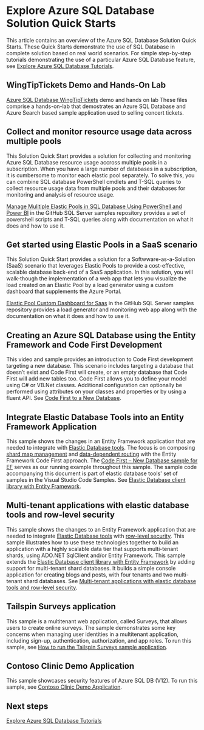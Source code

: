 <properties
   pageTitle="Azure SQL Database Solution Quick Starts | Microsoft Azure"
   description="Learn about Azure SQL Database Solutions"
   services="sql-database"
   documentationCenter=""
   authors="carlrabeler"
   manager="jhubbard"
   editor=""/>

<tags
   ms.service="sql-database"
   ms.devlang="NA"
   ms.topic="article"
   ms.tgt_pltfrm="NA"
   ms.workload="sqldb-quickstart"
   ms.date="06/22/2016"
   ms.author="carlrab"/>

# Explore Azure SQL Database Solution Quick Starts

This article contains an overview of the Azure SQL Database Solution Quick Starts. These Quick Starts demonstrate the use of SQL Database in complete solution based on real world scenarios. For simple step-by-step tutorials demonstrating the use of a particular Azure SQL Database feature, see [Explore Azure SQL Database Tutorials](sql-database-explore-tutorials.md).

## WingTipTickets Demo and Hands-On Lab

[Azure SQL Database WingTipTickets](https://github.com/microsoft/wingtiptickets) demo and hands on lab These files comprise a hands-on-lab that demostrates an Azure SQL Database and Azure Search based sample application used to selling concert tickets.

## Collect and monitor resource usage data across multiple pools

This Solution Quick Start provides a solution for collecting and monitoring Azure SQL Database resource usage accross multiple pools in a subscription. When you have a large number of databases in a subscription, it is cumbersome to monitor each elastic pool separately. To solve this, you can combine SQL database PowerShell cmdlets and T-SQL queries to collect resource usage data from multiple pools and their databases for monitoring and analysis of resource usage. 

[Manage Mulitiple Elastic Pools in SQL Database Using PowerShell and Power BI](https://github.com/Microsoft/sql-server-samples/tree/master/samples/manage/azure-sql-db-elastic-pools) in the GitHub SQL Server samples repository provides a set of powershell scripts and T-SQL queries along with documentation on what it does and how to use it.

## Get started using Elastic Pools in a SaaS scenario

This Solution Quick Start provides a solution for a Softwware-as-a-Solution (SaaS) scenario that leverages Elastic Pools to provide a cost-effective, scalable database back-end of a SaaS application. In this solution, you will walk-though the implementation of a web app that lets you visualize the load created on an Elastic Pool by a load generator using a custom dashboard that supplements the Azure Portal.

[Elastic Pool Custom Dashboard for Saas](https://github.com/Microsoft/sql-server-samples/tree/master/samples/manage/azure-sql-db-elastic-pools-custom-dashboard) in the GitHub SQL Server samples repository provides a load generator and monitoring web app along with the documentation on what it does and how to use it.

## Creating an Azure SQL Database using the Entity Framework and Code First Development

This video and sample provides an introduction to Code First development targeting a new database. This scenario includes targeting a database that doesn’t exist and Code First will create, or an empty database that Code First will add new tables too. Code First allows you to define your model using C# or VB.Net classes. Additional configuration can optionally be performed using attributes on your classes and properties or by using a fluent API. See [Code First to a New Database](https://msdn.microsoft.com/data/jj193542.aspx). 

## Integrate Elastic Database Tools into an Entity Framework Application

This sample shows the changes in an Entity Framework application that are needed to integrate with [Elastic Database tools](sql-database-elastic-scale-get-started.md). The focus is on composing [shard map management](sql-database-elastic-scale-shard-map-management.md) and [data-dependent routing](sql-database-elastic-scale-data-dependent-routing.md) with the Entity Framework Code First approach. The [Code First – New Database sample for EF](http://msdn.microsoft.com/data/jj193542.aspx) serves as our running example throughout this sample. The sample code accompanying this document is part of elastic database tools' set of samples in the Visual Studio Code Samples. See [Elastic Database client library with Entity Framework](sql-database-elastic-scale-use-entity-framework-applications-visual-studio.md).

## Multi-tenant applications with elastic database tools and row-level security

This sample shows the changes to an Entity Framework application that are needed to integrate [Elastic Database tools](sql-database-elastic-scale-get-started.md) with [row-level security](https://msdn.microsoft.com/library/dn765131). This sample illustrates how to use these technologies together to build an application with a highly scalable data tier that supports multi-tenant shards, using ADO.NET SqlClient and/or Entity Framework. This sample extends the [Elastic Database client library with Entity Framework](sql-database-elastic-scale-use-entity-framework-applications-visual-studio.md) by adding support for multi-tenant shard databases. It builds a simple console application for creating blogs and posts, with four tenants and two multi-tenant shard databases. See [Multi-tenant applications with elastic database tools and row-level security](sql-database-elastic-tools-multi-tenant-row-level-security.md).

## Tailspin Surveys application

This sample is a multitenant web application, called Surveys, that allows users to create online surveys. The sample demonstrates some key concerns when managing user identities in a multitenant application, including sign-up, authentication, authorization, and app roles. To run this sample, see [How to run the Tailspin Surveys sample application](https://github.com/Azure-Samples/guidance-identity-management-for-multitenant-apps/blob/master/docs/running-the-app.md).

## Contoso Clinic Demo Application

This sample showcases security features of Azure SQL DB (V12). To run this sample, see [Contoso Clinic Demo Application](https://github.com/Microsoft/azure-sql-security-sample).

## Next steps

[Explore Azure SQL Database Tutorials](sql-database-explore-tutorials.md)
